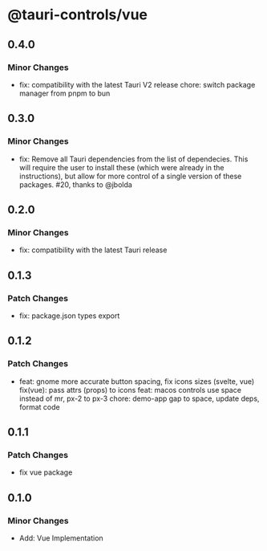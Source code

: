 # @tauri-controls/vue

## 0.4.0

### Minor Changes

- fix: compatibility with the latest Tauri V2 release
  chore: switch package manager from pnpm to bun

## 0.3.0

### Minor Changes

- fix: Remove all Tauri dependencies from the list of dependecies. This will require the user to install these (which were already in the instructions), but allow for more control of a single version of these packages. #20, thanks to @jbolda

## 0.2.0

### Minor Changes

- fix: compatibility with the latest Tauri release

## 0.1.3

### Patch Changes

- fix: package.json types export

## 0.1.2

### Patch Changes

- feat: gnome more accurate button spacing, fix icons sizes (svelte, vue)
  fix(vue): pass attrs (props) to icons
  feat: macos controls use space instead of mr, px-2 to px-3
  chore: demo-app gap to space, update deps, format code

## 0.1.1

### Patch Changes

- fix vue package

## 0.1.0

### Minor Changes

- Add: Vue Implementation
